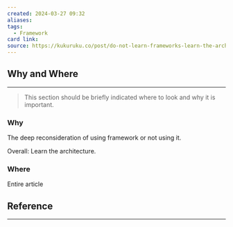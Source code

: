 ```yaml
---
created: 2024-03-27 09:32
aliases: 
tags:
  - Framework
card link: 
source: https://kukuruku.co/post/do-not-learn-frameworks-learn-the-architecture/
---
```

## Why and Where
---
> This section should be briefly indicated where to look and why it is important.

### Why

The deep reconsideration of using framework or not using it.

Overall: Learn the architecture.

### Where

Entire article

## Reference
---